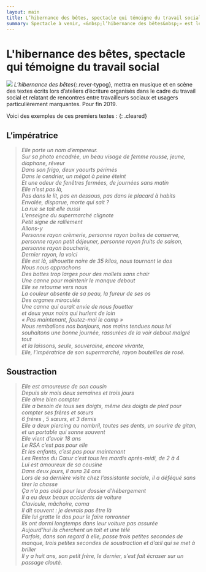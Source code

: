 ```yaml
---
layout: main
title: L’hibernance des bêtes, spectacle qui témoigne du travail social
summary: Spectacle à venir, «&nbsp;l’hibernance des bêtes&nbsp;» est le résultat d’ateliers d’écriture menés auprès de travailleurs sociaux qui témoignent de rencontres marquantes avec certains de leurs usagers et qui leur ont fait vivre quelque chose de puissant, de troublant, et de difficilement communicable.
---
```


# L'hibernance des bêtes, spectacle qui témoigne du travail social

<img src="http://res.cloudinary.com/dnxcesebo/image/upload/r_10/v1527697622/chien_de_neige_pd86r5.jpg" class="img-fluid img"/> *L’hibernance des bêtes*{:.rever-typog}, mettra en musique et en scène des textes écrits lors d’ateliers d’écriture organisés dans le cadre du travail social et relatant de rencontres entre travailleurs sociaux et usagers particulièrement marquantes. Pour fin 2019.

Voici des exemples de ces premiers textes :
{: .cleared} 

## L’impératrice

>*Elle porte un nom d’empereur.  
Sur sa photo encadrée, un beau visage de femme rousse, jeune, diaphane, rêveur  
Dans son frigo, deux yaourts périmés  
Dans le cendrier, un mégot à peine éteint  
Et une odeur de fenêtres fermées, de journées sans matin  
Elle n’est pas là,   
Pas dans le  lit, pas en dessous, pas dans le placard à habits  
Envolée, disparue, morte qui sait ?   
La rue se tait elle aussi  
L’enseigne du supermarché clignote  
Petit signe de ralliement  
Allons-y  
Personne rayon crèmerie, personne rayon boites de conserve, personne rayon petit déjeuner, personne rayon fruits de saison, personne rayon boucherie,  
Dernier rayon, la voici  
Elle est là, silhouette noire de 35 kilos, nous tournant le dos  
Nous nous approchons  
Des bottes trop larges pour des mollets sans chair  
Une canne pour maintenir le manque debout  
Elle se retourne vers nous  
La couleur absente de sa peau, la fureur de ses os   
Des organes miraculés  
Une canne qui aurait envie de nous fouetter  
et deux yeux noirs qui hurlent de loin  
«&nbsp;Pas maintenant, foutez-moi le camp&nbsp;»  
Nous remballons nos bonjours, nos mains tendues
nous lui souhaitons une bonne journée, rassurées de la voir debout malgré tout  
et la laissons, seule, souveraine, encore vivante,  
Elle, l’impératrice de son supermarché, rayon bouteilles de rosé.*  


## Soustraction 

> *Elle est amoureuse de son cousin  
Depuis six mois deux semaines et trois jours  
Elle aime bien compter  
Elle a besoin de tous ses doigts, même des doigts de pied pour compter ses frères et sœurs  
6 frères , 5 sœurs, et 3 demis  
Elle a deux piercing au nombril, toutes ses dents, un sourire de gitan, et un portable qui sonne souvent  
Elle vient d’avoir 18 ans  
Le RSA c’est pas pour elle  
Et les enfants, c’est pas pour maintenant  
Les Restos du Cœur c’est tous les mardis après-midi, de 2 à 4  
Lui est amoureux de sa cousine  
Dans deux jours, il aura 24 ans  
Lors de sa dernière visite chez l’assistante sociale, il a déféqué sans tirer la chasse  
Ça n’a pas aidé pour leur dossier d’hébergement  
Il a eu deux beaux accidents de voiture  
Clavicule, mâchoire, coma  
Il dit souvent : je devrais pas être là  
Elle lui gratte le dos pour le faire ronronner  
Ils ont dormi longtemps dans leur voiture pas assurée  
Aujourd’hui ils cherchent un toit et une télé  
Parfois, dans son regard à elle, passe trois petites secondes de manque, trois petites secondes de soustraction et d’œil qui se met à briller  
Il y a huit ans, son petit frère, le dernier, s’est fait écraser sur un passage clouté.*  



